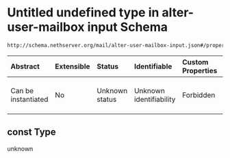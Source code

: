 # Untitled undefined type in alter-user-mailbox input Schema

```txt
http://schema.nethserver.org/mail/alter-user-mailbox-input.json#/properties/spam_retention/oneOf/1/const
```



| Abstract            | Extensible | Status         | Identifiable            | Custom Properties | Additional Properties | Access Restrictions | Defined In                                                                                   |
| :------------------ | :--------- | :------------- | :---------------------- | :---------------- | :-------------------- | :------------------ | :------------------------------------------------------------------------------------------- |
| Can be instantiated | No         | Unknown status | Unknown identifiability | Forbidden         | Allowed               | none                | [alter-user-mailbox-input.json\*](mail/alter-user-mailbox-input.json "open original schema") |

## const Type

unknown
